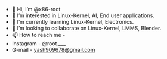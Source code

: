 - 👋 Hi, I’m @x86-root
- 👀 I’m interested in Linux-Kernel, AI, End user applications.
- 🌱 I’m currently learning Linux-Kernel, Electronics.
- 💞️ I’m looking to collaborate on Linux-Kernel, LMMS, Blender.
- 📫 How to reach me - 
-   Instagram - @root.___
-   G-mail - yash909678@gmail.com
<!---
x86-root/x86-root is a ✨ special ✨ repository because its `README.md` (this file) appears on your GitHub profile.
You can click the Preview link to take a look at your changes.
--->
